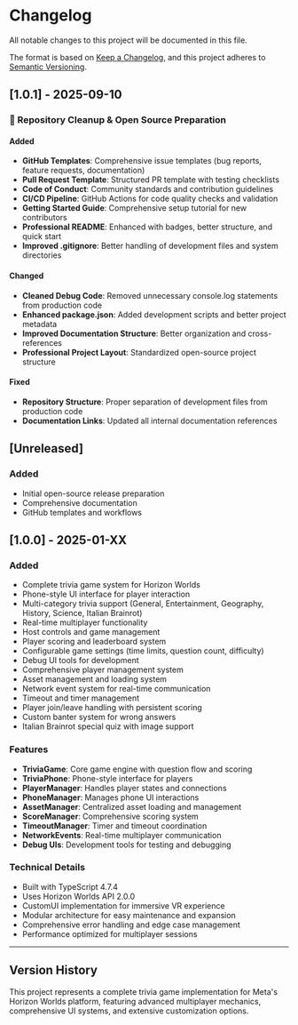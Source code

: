 # Changelog

All notable changes to this project will be documented in this file.

The format is based on [Keep a Changelog](https://keepachangelog.com/en/1.0.0/),
and this project adheres to [Semantic Versioning](https://semver.org/spec/v2.0.0.html).

## [1.0.1] - 2025-09-10

### 🧹 Repository Cleanup & Open Source Preparation

#### Added
- **GitHub Templates**: Comprehensive issue templates (bug reports, feature requests, documentation)
- **Pull Request Template**: Structured PR template with testing checklists
- **Code of Conduct**: Community standards and contribution guidelines
- **CI/CD Pipeline**: GitHub Actions for code quality checks and validation
- **Getting Started Guide**: Comprehensive setup tutorial for new contributors
- **Professional README**: Enhanced with badges, better structure, and quick start
- **Improved .gitignore**: Better handling of development files and system directories

#### Changed
- **Cleaned Debug Code**: Removed unnecessary console.log statements from production code
- **Enhanced package.json**: Added development scripts and better project metadata
- **Improved Documentation Structure**: Better organization and cross-references
- **Professional Project Layout**: Standardized open-source project structure

#### Fixed
- **Repository Structure**: Proper separation of development files from production code
- **Documentation Links**: Updated all internal documentation references

## [Unreleased]

### Added
- Initial open-source release preparation
- Comprehensive documentation
- GitHub templates and workflows

## [1.0.0] - 2025-01-XX

### Added
- Complete trivia game system for Horizon Worlds
- Phone-style UI interface for player interaction
- Multi-category trivia support (General, Entertainment, Geography, History, Science, Italian Brainrot)
- Real-time multiplayer functionality
- Host controls and game management
- Player scoring and leaderboard system
- Configurable game settings (time limits, question count, difficulty)
- Debug UI tools for development
- Comprehensive player management system
- Asset management and loading system
- Network event system for real-time communication
- Timeout and timer management
- Player join/leave handling with persistent scoring
- Custom banter system for wrong answers
- Italian Brainrot special quiz with image support

### Features
- **TriviaGame**: Core game engine with question flow and scoring
- **TriviaPhone**: Phone-style interface for players
- **PlayerManager**: Handles player states and connections
- **PhoneManager**: Manages phone UI interactions
- **AssetManager**: Centralized asset loading and management
- **ScoreManager**: Comprehensive scoring system
- **TimeoutManager**: Timer and timeout coordination
- **NetworkEvents**: Real-time multiplayer communication
- **Debug UIs**: Development tools for testing and debugging

### Technical Details
- Built with TypeScript 4.7.4
- Uses Horizon Worlds API 2.0.0
- CustomUI implementation for immersive VR experience
- Modular architecture for easy maintenance and expansion
- Comprehensive error handling and edge case management
- Performance optimized for multiplayer sessions

---

## Version History

This project represents a complete trivia game implementation for Meta's Horizon Worlds platform, featuring advanced multiplayer mechanics, comprehensive UI systems, and extensive customization options.
